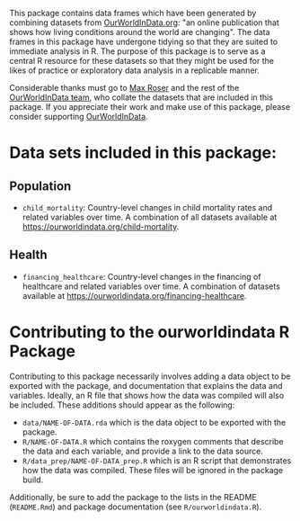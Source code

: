 
<!-- README.md is generated from README.Rmd. Please edit that file -->
This package contains data frames which have been generated by combining datasets from [OurWorldInData.org](https://ourworldindata.org): "an online publication that shows how living conditions around the world are changing". The data frames in this package have undergone tidying so that they are suited to immediate analysis in R. The purpose of this package is to serve as a central R resource for these datasets so that they might be used for the likes of practice or exploratory data analysis in a replicable manner.

Considerable thanks must go to [Max Roser](http://www.maxroser.com/about/) and the rest of the [OurWorldInData team](https://ourworldindata.org/about/), who collate the datasets that are included in this package. If you appreciate their work and make use of this package, please consider supporting [OurWorldInData](https://ourworldindata.org/support/).

Data sets included in this package:
===================================

Population
----------

-   `child_mortality`: Country-level changes in child mortality rates and related variables over time. A combination of all datasets available at <https://ourworldindata.org/child-mortality>.

Health
------

-   `financing_healthcare`: Country-level changes in the financing of healthcare and related variables over time. A combination of datasets available at <https://ourworldindata.org/financing-healthcare>.

Contributing to the ourworldindata R Package
============================================

Contributing to this package necessarily involves adding a data object to be exported with the package, and documentation that explains the data and variables. Ideally, an R file that shows how the data was compiled will also be included. These additions should appear as the following:

-   `data/NAME-OF-DATA.rda` which is the data object to be exported with the package.
-   `R/NAME-OF-DATA.R` which contains the roxygen comments that describe the data and each variable, and provide a link to the data source.
-   `R/data_prep/NAME-OF-DATA_prep.R` which is an R script that demonstrates how the data was compiled. These files will be ignored in the package build.

Additionally, be sure to add the package to the lists in the README (`README.Rmd`) and package documentation (see `R/ourworldindata.R`).
